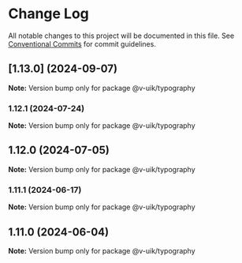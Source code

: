 # Change Log

All notable changes to this project will be documented in this file.
See [Conventional Commits](https://conventionalcommits.org) for commit guidelines.

## [1.13.0] (2024-09-07)

**Note:** Version bump only for package @v-uik/typography





### 1.12.1 (2024-07-24)

**Note:** Version bump only for package @v-uik/typography





## 1.12.0 (2024-07-05)

**Note:** Version bump only for package @v-uik/typography





### 1.11.1 (2024-06-17)

**Note:** Version bump only for package @v-uik/typography





## 1.11.0 (2024-06-04)

**Note:** Version bump only for package @v-uik/typography
